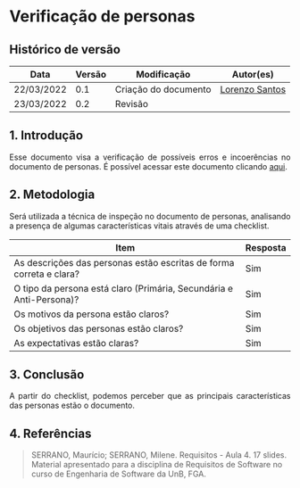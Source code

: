# Verificação de personas

## Histórico de versão

|Data | Versão | Modificação | Autor(es)|
| -- | -- | -- | -- |
| 22/03/2022 |  0.1   | Criação do documento |  [Lorenzo Santos](https://github.com/lorenzo7377) |
| 23/03/2022 |  0.2   | Revisão |  [](https://github.com/) |



## 1. Introdução
<p style="text-align: justify">
Esse documento visa a verificação de possíveis erros e incoerências no documento de personas. É possível acessar este documento clicando <a href="https://requisitos-de-software.github.io/2021.2-PontoFacil/elicitacao/personas/">aqui</a>.
</p>

## 2. Metodologia
<p style="text-align: justify">Será utilizada a técnica de inspeção no documento de personas, analisando a presença de algumas características vitais através de uma checklist.</p>

|Item | Resposta | 
| -- | -- |
| As descrições das personas estão escritas de forma correta e clara? |  Sim  | 
| O tipo da persona está claro (Primária, Secundária e Anti-Persona)? | Sim |
| Os motivos da persona estão claros? | Sim |
| Os objetivos das personas estão claros? | Sim |
| As expectativas estão claras? | Sim |

## 3. Conclusão
<p style="text-align: justify">A partir do checklist, podemos perceber que as principais características das personas estão o documento.</p>

## 4. Referências

> SERRANO, Maurício; SERRANO, Milene. Requisitos - Aula 4. 17 slides. Material apresentado para a disciplina de Requisitos de Software no curso de Engenharia de Software da UnB, FGA.
